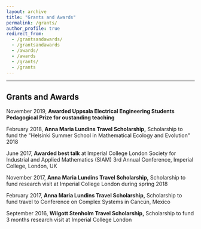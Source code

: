 ```yaml
---
layout: archive
title: "Grants and Awards"
permalink: /grants/
author_profile: true
redirect_from: 
  - /grantsandawards/
  - /grantsandawards
  - /awards/
  - /awards
  - /grants/
  - /grants
---
```

  
---
## Grants and Awards

November 2019, **Awarded Uppsala Electrical Engineering Students Pedagogical Prize for oustanding teaching**

February 2018, **Anna Maria Lundins Travel Scholarship,** Scholarship to fund the "Helsinki Summer School in Mathematical Ecology and Evolution" 2018

June 2017, **Awarded best talk** at Imperial College London Society for Industrial and Applied Mathematics (SIAM) 3rd Annual Conference, Imperial College, London, UK

November 2017, **Anna Maria Lundins Travel Scholarship,** Scholarship to fund research visit at Imperial College London during spring 2018

February 2017, **Anna Maria Lundins Travel Scholarship,** Scholarship to fund travel to Conference on Complex Systems in Cancún, Mexico
 
September 2016, **Wilgott Stenholm Travel Scholarship,** Scholarship to fund 3 months research visit at Imperial College London

